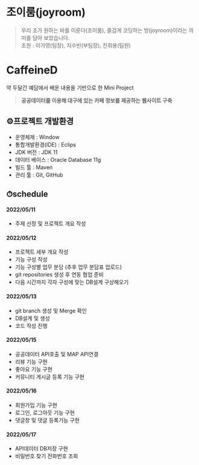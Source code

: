 # 조이룸(joyroom)
> 우리 조가 원하는 바를 이룬다(조이룸), 즐겁게 코딩하는 방(joyroom)이라는 의미를 담아 보았습니다.<br/>
> 조원 : 이가영(팀장), 지수빈(부팀장), 진휘용(팀원)

# CaffeineD
약 두달간 예담에서 배운 내용을 기반으로 한 Mini Project
> **공공데이터를 이용해 대구에 있는 카페 정보를 제공하는 웹사이트 구축**

## ⚙프로젝트 개발환경
+ 운영체제 : Window
+ 통합개발환경(IDE) : Eclips
+ JDK 버전 : JDK 11
+ 데이터 베이스 : Oracle Database 11g
+ 빌드 툴 : Maven
+ 관리 툴 : Git, GitHub

## ⏱schedule
#### 2022/05/11
+ 주제 선정 및 프로젝트 개요 작성
#### 2022/05/12
+ 프로젝트 세부 개요 작성
+ 기능 구성 작성
+ 기능 구성별 업무 분담 (추후 업무 분담표 업로드)
+ git repositories 생성 후 연동 협업 준비
+ 다음 시간까지 각자 구성에 맞는 DB설계 구상해오기
#### 2022/05/13
+ git branch 생성 및 Merge 확인
+ DB설계 및 생성
+ 코드 작성 진행
#### 2022/05/15
+ 공공데이터 API호출 및 MAP API연결
+ 리뷰 기능 구현
+ 좋아요 기능 구현
+ 커뮤니티 게시글 등록 기능 구현
#### 2022/05/16
+ 회원가입 기능 구현
+ 로그인, 로그아웃 기능 구현
+ 댓글창 및 댓글 등록기능 구현
#### 2022/05/17
+ API데이터 DB저장 구현
+ 비밀번호 찾기 전화번호 조회
